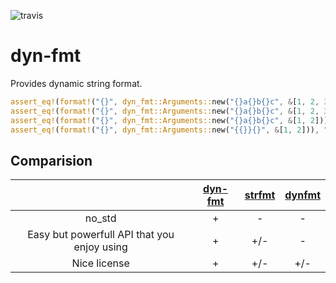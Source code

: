 ![travis](https://travis-ci.org/A1-Triard/dyn-fmt.svg?branch=master)

# dyn-fmt

Provides dynamic string format.

```rust
assert_eq!(format!("{}", dyn_fmt::Arguments::new("{}a{}b{}c", &[1, 2, 3])), "1a2b3c");
assert_eq!(format!("{}", dyn_fmt::Arguments::new("{}a{}b{}c", &[1, 2, 3, 4])), "1a2b3c");
assert_eq!(format!("{}", dyn_fmt::Arguments::new("{}a{}b{}c", &[1, 2])), "1a2bc");
assert_eq!(format!("{}", dyn_fmt::Arguments::new("{{}}{}", &[1, 2])), "{}1");
```
## Comparision

|                                           | [dyn-fmt](https://crates.io/crates/dyn-fmt) | [strfmt](https://crates.io/crates/strfmt) | [dynfmt](https://crates.io/crates/dynfmt) |
|:-----------------------------------------:|:-------------------------------------------:|:-----------------------------------------:|:-----------------------------------------:|
|                 no_std                    |                      +                      |                       -                   |                      -                    |
|Easy but powerfull API that you enjoy using|                      +                      |                      +/-                  |                      -                    |
|               Nice license                |                      +                      |                      +/-                  |                      +/-                  |
